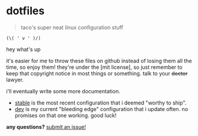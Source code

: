 # dotfiles 
> taco's super neat linux configuration stuff

<!-- todo: add shields.io -->

`(\( ' v ' )/)`

hey what's up

it's easier for me to throw these files on github instead of losing them all the time, so enjoy them! they're under the [mit license], so just remember to keep that copyright notice in most things or something. talk to your ~~doctor~~ lawyer.

i'll eventually write some more documentation.

* [stable](https://github.com/takouhai/dotfiles/tree/stable) is the most recent configuration that i deemed "worthy to ship".
* [dev](https://github.com/takouhai/dotfiles/tree/dev) is my current "bleeding edge" configuration that i update often. no promises on that one working. good luck!

**any questions?** [submit an issue!](https://github.com/takouhai/dotfiles/issues/new)

